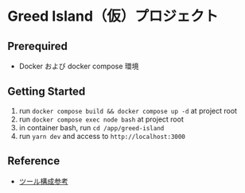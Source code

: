 # Greed Island（仮）プロジェクト

## Prerequired
- Docker および docker compose 環境

## Getting Started
1. run `docker compose build && docker compose up -d` at project root
2. run `docker compose exec node bash` at project root
3. in container bash, run `cd /app/greed-island`
4. run `yarn dev` and access to `http://localhost:3000`

## Reference

- [ツール構成参考](https://coinsbench.com/building-a-full-stack-nft-minting-dapp-using-hardhat-ethers-js-next-js-and-tailwindcss-4d1051a8140d)